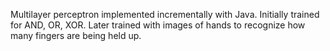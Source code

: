 Multilayer perceptron implemented incrementally with Java. Initially trained for AND, OR, XOR. Later trained with images of hands to recognize how many fingers are being held up.
